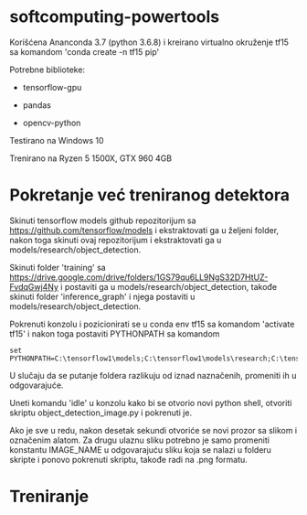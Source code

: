 # softcomputing-powertools


Korišćena Ananconda 3.7 (python 3.6.8) i kreirano virtualno okruženje tf15 sa komandom 'conda create -n tf15 pip'

Potrebne biblioteke:

 - tensorflow-gpu

 - pandas

 - opencv-python


  

Testirano na Windows 10

Trenirano na Ryzen 5 1500X, GTX 960 4GB

# Pokretanje već treniranog detektora

Skinuti tensorflow models github repozitorijum sa https://github.com/tensorflow/models i ekstraktovati ga u željeni folder, nakon toga skinuti ovaj repozitorijum i ekstraktovati ga u models/research/object_detection.  

Skinuti folder 'training' sa https://drive.google.com/drive/folders/1GS79qu6LL9NgS32D7HtUZ-FvdqGwj4Ny i postaviti ga u models/research/object_detection, takođe skinuti folder 'inference_graph' i njega postaviti u models/research/object_detection.  

Pokrenuti konzolu i pozicionirati se u conda env tf15 sa komandom 'activate tf15' i nakon toga postaviti PYTHONPATH sa komandom 
```
set PYTHONPATH=C:\tensorflow1\models;C:\tensorflow1\models\research;C:\tensorflow1\models\research\slim
```
U slučaju da se putanje foldera razlikuju od iznad naznačenih, promeniti ih u odgovarajuće.  

Uneti komandu 'idle' u konzolu kako bi se otvorio novi python shell, otvoriti skriptu object_detection_image.py i pokrenuti je.  

Ako je sve u redu, nakon desetak sekundi otvoriće se novi prozor sa slikom i označenim alatom. Za drugu ulaznu sliku potrebno je samo promeniti konstantu IMAGE_NAME u odgovarajuću sliku koja se nalazi u folderu skripte i ponovo pokrenuti skriptu, takođe radi na .png formatu.

# Treniranje

